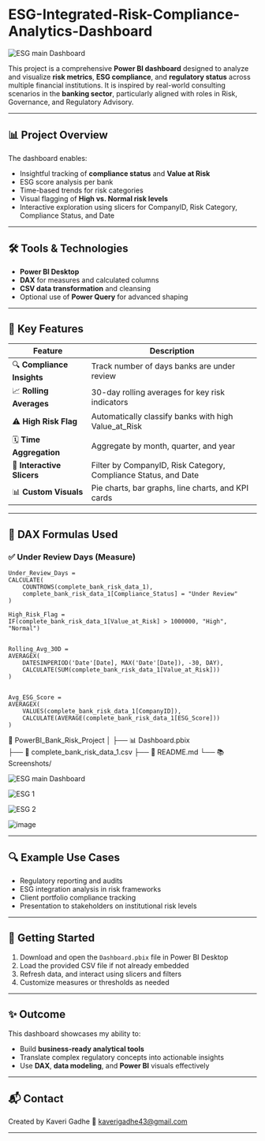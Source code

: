 # ESG-Integrated-Risk-Compliance-Analytics-Dashboard

![ESG main Dashboard](https://github.com/user-attachments/assets/4767391e-0ae6-4d6e-ad88-3470e260dde2)

This project is a comprehensive **Power BI dashboard** designed to analyze and visualize **risk metrics**, **ESG compliance**, and **regulatory status** across multiple financial institutions. It is inspired by real-world consulting scenarios in the **banking sector**, particularly aligned with roles in Risk, Governance, and Regulatory Advisory.

---

## 📊 Project Overview

The dashboard enables:
- Insightful tracking of **compliance status** and **Value at Risk**
- ESG score analysis per bank
- Time-based trends for risk categories
- Visual flagging of **High vs. Normal risk levels**
- Interactive exploration using slicers for CompanyID, Risk Category, Compliance Status, and Date

---

## 🛠 Tools & Technologies
- **Power BI Desktop**
- **DAX** for measures and calculated columns
- **CSV data transformation** and cleansing
- Optional use of **Power Query** for advanced shaping

---

## 🧠 Key Features

| Feature | Description |
|--------|-------------|
| 🔍 **Compliance Insights** | Track number of days banks are under review |
| 📈 **Rolling Averages** | 30-day rolling averages for key risk indicators |
| ⚠️ **High Risk Flag** | Automatically classify banks with high Value_at_Risk |
| 🗓 **Time Aggregation** | Aggregate by month, quarter, and year |
| 🔄 **Interactive Slicers** | Filter by CompanyID, Risk Category, Compliance Status, and Date |
| 📊 **Custom Visuals** | Pie charts, bar graphs, line charts, and KPI cards |

---

## 📐 DAX Formulas Used

### ✅ Under Review Days (Measure)
```dax
Under_Review_Days = 
CALCULATE(
    COUNTROWS(complete_bank_risk_data_1),
    complete_bank_risk_data_1[Compliance_Status] = "Under Review"
)

High_Risk_Flag = 
IF(complete_bank_risk_data_1[Value_at_Risk] > 1000000, "High", "Normal")


Rolling_Avg_30D = 
AVERAGEX(
    DATESINPERIOD('Date'[Date], MAX('Date'[Date]), -30, DAY),
    CALCULATE(SUM(complete_bank_risk_data_1[Value_at_Risk]))
)


Avg_ESG_Score = 
AVERAGEX(
    VALUES(complete_bank_risk_data_1[CompanyID]),
    CALCULATE(AVERAGE(complete_bank_risk_data_1[ESG_Score]))
)
```

📁 PowerBI_Bank_Risk_Project
│
├── 📊 Dashboard.pbix         
├── 📄 complete_bank_risk_data_1.csv
├── 📝 README.md
└── 📚 Screenshots/   

![ESG main Dashboard](https://github.com/user-attachments/assets/df27bf07-bdaf-4503-9750-f391dcc21942)

![ESG 1](https://github.com/user-attachments/assets/0c9dd364-154a-4ac5-93a7-208664b2aaf1)

![ESG 2](https://github.com/user-attachments/assets/30f0d92f-103f-4b25-8a5e-705ed7ea3e8f)

![image](https://github.com/user-attachments/assets/ad77e20f-c4a3-4e4c-a5b3-7aded65738bd)




---

## 🔍 Example Use Cases

- Regulatory reporting and audits
- ESG integration analysis in risk frameworks
- Client portfolio compliance tracking
- Presentation to stakeholders on institutional risk levels

---

## 🚀 Getting Started

1. Download and open the `Dashboard.pbix` file in Power BI Desktop
2. Load the provided CSV file if not already embedded
3. Refresh data, and interact using slicers and filters
4. Customize measures or thresholds as needed

---

## ✨ Outcome

This dashboard showcases my ability to:
- Build **business-ready analytical tools**
- Translate complex regulatory concepts into actionable insights
- Use **DAX**, **data modeling**, and **Power BI** visuals effectively

---

## 📬 Contact

Created by Kaveri Gadhe
📧 kaverigadhe43@gmail.com  

---



